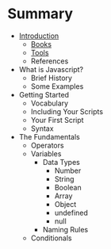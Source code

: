 # Summary

* [Introduction](README.md)
   * [Books](books.md)
   * [Tools](tools.md)
   * References
* What is Javascript?
   * Brief History
   * Some Examples
* Getting Started
   * Vocabulary
   * Including Your Scripts
   * Your First Script
   * Syntax
* The Fundamentals
   * Operators
   * Variables
       * Data Types
           * Number
           * String
           * Boolean
           * Array
           * Object
           * undefined
           * null
       * Naming Rules
   * Conditionals

